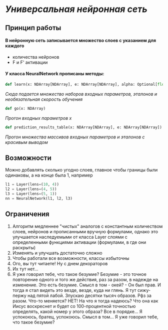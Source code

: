 # _Универсальная нейронная сеть_

## Принцип работы

#### В нейронную сеть записывается множество слоев с указанием для каждого

+ количества нейронов
+ F и F' активации

#### У класса NeuralNetwork прописаны методы:

```python
def learn(x: NDArray[NDArray], e: NDArray[NDArray], alpha: Optional[float])
```

_Сюда подается множество наборов входных параметров, эталонов и необязательная скорость обучения_

```python
def go(x: NDArray)
```

_Прогон входных параметров x_

```python
def prediction_results_table(x: NDArray[NDArray], e: NDArray[NDArray])
```

_Прогон множества массивов входных параметров и эталонов с красивым выводом_

## Возможности

Можно добавлять сколько угодно слоев, главное чтобы границы были одинаковы, а на конце была 1, например

```python
l1 = Layer(lens=(10, 4))
l2 = Layer(lens=(4, 5))
l3 = Layer(lens=(5, 1))
nn = NeuralNetwork(l1, l2, l3)
```

## Ограничения

1. Алгоритм медленнее "чистых" аналогов с константным количеством слоев, нейронов и прописанными вручную формулами, однако это улучшается наследуемыми от класса Layer слоями с определенными функциями активации (формулами, в где они раскрыты)
2. Изменять и улучшать достаточно сложно
3. Чтобы работали все возможности, классы избыточны
4. Ого, вы тут читаете! Ну с днем декораторов
5. Их тут нет...
6. Я уже говорил тебе, что такое безумие? Безумие - это точное повторение одного и того же действия, раз за разом, в надежде на изменение. Это   есть   безумие. Смысл в том - окей? - Он был прав. И тогда я стал видеть это везде, везде, куда ни глянь. Я тут сижу-пержу над пятой лабой. Зпускаю десятки тысяч образов. Рфз за разом. Что-то меняется? НЕТ! На что я тогда надеюсь? Что она как Иисус воскреснет и будет со 100-процентной точностью определять, какой номер у этого образа? Все в порядке... Я успокоюсь, братец, успокоюсь. Смысл в том... Я уже говорил тебе, что такое безумие?
